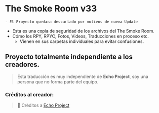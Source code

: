 # The Smoke Room v33

    - El Proyecto quedara descartado por motivos de nueva Update

- Esta es una copia de seguridad de los archivos del The Smoke Room.
- Cómo los RPY, RPYC, Fotos,  Videos, Traducciones en proceso etc.
    - Vienen  en sus carpetas individuales para evitar confusiones.

## Proyecto totalmente independiente a los creadores.

> Esta traducción es muy independiente de **Echo Project**, soy una persona que no forma parte del equipo.
> 

### Créditos al creador:

> 📖 Créditos a [Echo Project](https://echoproject.itch.io/)
> 